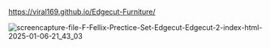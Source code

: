 
https://viral169.github.io/Edgecut-Furniture/

![screencapture-file-F-Fellix-Prectice-Set-Edgecut-Edgecut-2-index-html-2025-01-06-21_43_03](https://github.com/user-attachments/assets/c137a3a8-c216-4639-9061-c55c6715d138)
